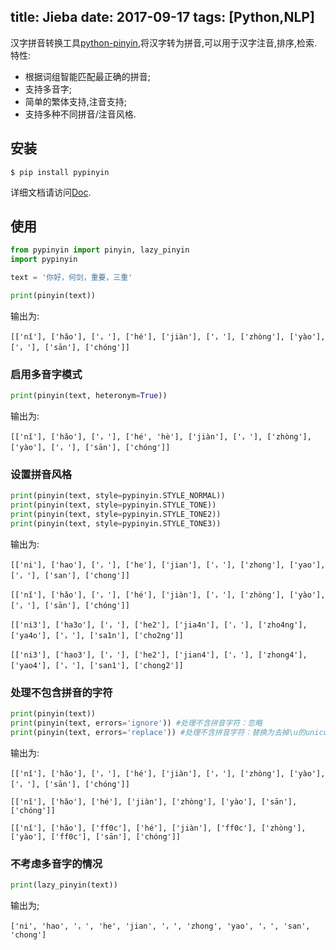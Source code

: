 title: Jieba
date: 2017-09-17
tags: [Python,NLP]
---
汉字拼音转换工具[python-pinyin](https://github.com/mozillazg/python-pinyin),将汉字转为拼音,可以用于汉字注音,排序,检索.特性:

- 根据词组智能匹配最正确的拼音;
- 支持多音字;
- 简单的繁体支持,注音支持;
- 支持多种不同拼音/注音风格.

<!--more-->
## 安装

    $ pip install pypinyin

详细文档请访问[Doc](http://pypinyin.rtfd.io/).

## 使用
```python
from pypinyin import pinyin, lazy_pinyin
import pypinyin

text = '你好，何剑，重要，三重'

print(pinyin(text))
```

输出为:
```
[['nǐ'], ['hǎo'], ['，'], ['hé'], ['jiàn'], ['，'], ['zhòng'], ['yào'], ['，'], ['sān'], ['chóng']]
```

### 启用多音字模式
```python
print(pinyin(text, heteronym=True))
```

输出为:
```
[['nǐ'], ['hǎo'], ['，'], ['hé', 'hè'], ['jiàn'], ['，'], ['zhòng'], ['yào'], ['，'], ['sān'], ['chóng']]
```

### 设置拼音风格
```python
print(pinyin(text, style=pypinyin.STYLE_NORMAL))
print(pinyin(text, style=pypinyin.STYLE_TONE))
print(pinyin(text, style=pypinyin.STYLE_TONE2))
print(pinyin(text, style=pypinyin.STYLE_TONE3))
```

输出为:
```
[['ni'], ['hao'], ['，'], ['he'], ['jian'], ['，'], ['zhong'], ['yao'], ['，'], ['san'], ['chong']]

[['nǐ'], ['hǎo'], ['，'], ['hé'], ['jiàn'], ['，'], ['zhòng'], ['yào'], ['，'], ['sān'], ['chóng']]

[['ni3'], ['ha3o'], ['，'], ['he2'], ['jia4n'], ['，'], ['zho4ng'], ['ya4o'], ['，'], ['sa1n'], ['cho2ng']]

[['ni3'], ['hao3'], ['，'], ['he2'], ['jian4'], ['，'], ['zhong4'], ['yao4'], ['，'], ['san1'], ['chong2']]
```

### 处理不包含拼音的字符
```python
print(pinyin(text))
print(pinyin(text, errors='ignore')) #处理不含拼音字符：忽略
print(pinyin(text, errors='replace')) #处理不含拼音字符：替换为去掉\u的unicode编码
```

输出为:
```
[['nǐ'], ['hǎo'], ['，'], ['hé'], ['jiàn'], ['，'], ['zhòng'], ['yào'], ['，'], ['sān'], ['chóng']]

[['nǐ'], ['hǎo'], ['hé'], ['jiàn'], ['zhòng'], ['yào'], ['sān'], ['chóng']]

[['nǐ'], ['hǎo'], ['ff0c'], ['hé'], ['jiàn'], ['ff0c'], ['zhòng'], ['yào'], ['ff0c'], ['sān'], ['chóng']]
```

### 不考虑多音字的情况
```python
print(lazy_pinyin(text))
```

输出为;
```
['ni', 'hao', '，', 'he', 'jian', '，', 'zhong', 'yao', '，', 'san', 'chong']
```
